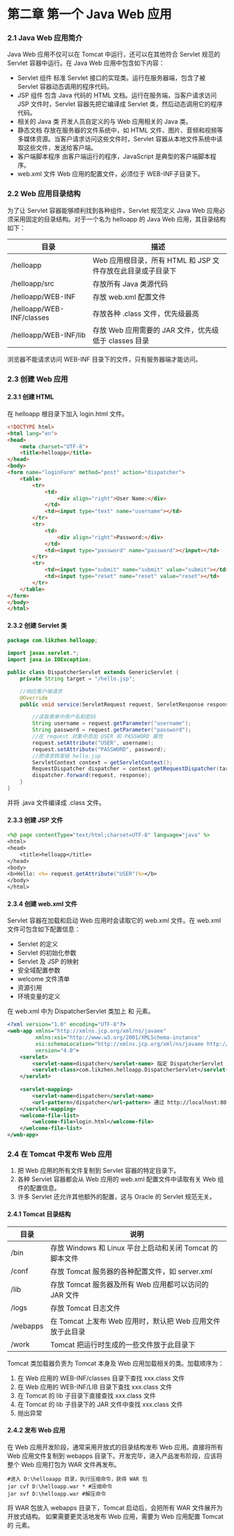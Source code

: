 # 第二章 第一个 Java Web 应用

### 2.1 Java Web 应用简介

Java Web 应用不仅可以在 Tomcat 中运行，还可以在其他符合 Servlet 规范的 Servlet 容器中运行。在 Java Web 应用中包含如下内容：
- Servlet 组件
标准 Servlet 接口的实现类。运行在服务器端，包含了被 Servlet 容器动态调用的程序代码。
- JSP 组件
包含 Java 代码的 HTML 文档。运行在服务端，当客户请求访问 JSP 文件时，Servlet 容器先把它编译成 Servlet 类，然后动态调用它的程序代码。
- 相关的 Java 类
开发人员自定义的与 Web 应用相关的 Java 类。
- 静态文档
存放在服务器的文件系统中，如 HTML 文件、图片、音频和视频等多媒体资源。当客户请求访问这些文件时，Servlet 容器从本地文件系统中读取这些文件，发送给客户端。
- 客户端脚本程序
由客户端运行的程序，JavaScript 是典型的客户端脚本程序。
- web.xml 文件
Web 应用的配置文件，必须位于 WEB-INF子目录下。

### 2.2 Web 应用目录结构
为了让 Servlet 容器能够顺利找到各种组件，Servlet 规范定义 Java Web 应用必须采用固定的目录结构。对于一个名为 helloapp 的 Java Web 应用，其目录结构如下：

| 目录                      | 描述                                                        |
| ------------------------- | ----------------------------------------------------------- |
| /helloapp                 | Web 应用根目录，所有 HTML 和 JSP 文件存放在此目录或子目录下 |
| /helloapp/src             | 存放所有 Java 类源代码                                      |
| /helloapp/WEB-INF         | 存放 web.xml 配置文件                                       |
| /helloapp/WEB-INF/classes | 存放各种 .class 文件，优先级最高                            |
| /helloapp/WEB-INF/lib     | 存放 Web 应用需要的 JAR 文件，优先级低于 classes 目录     |

浏览器不能请求访问 WEB-INF 目录下的文件，只有服务器端才能访问。

### 2.3 创建 Web 应用

#### 2.3.1 创建 HTML 

在 helloapp 根目录下加入 login.html 文件。
```html
<!DOCTYPE html>
<html lang="en">
<head>
    <meta charset="UTF-8">
    <title>helloapp</title>
</head>
<body>
<form name="loginForm" method="post" action="dispatcher">
    <table>
        <tr>
            <td>
                <div align="right">User Name:</div>
            </td>
            <td><input type="text" name="username"></td>
        </tr>
        <tr>
            <td>
                <div align="right">Password:</div>
            </td>
            <td><input type="password" name="password"></input></td>
        </tr>
        <tr>
            <td><input type="submit" name="submit" value="submit"></td>
            <td><input type="reset" name="reset" value="reset"></td>
        </tr>
    </table>
</form>
</body>
</html>
```

#### 2.3.2 创建 Servlet 类
```java
package com.likzhen.helloapp;

import javax.servlet.*;
import java.io.IOException;

public class DispatcherServlet extends GenericServlet {
    private String target = "/hello.jsp";

    //响应客户端请求
    @Override
    public void service(ServletRequest request, ServletResponse response) throws ServletException, IOException {

        //读取表单中用户名和密码
        String username = request.getParameter("username");
        String password = request.getParameter("password");
        //在 request 对象中添加 USER 和 PASSWORD 属性
        request.setAttribute("USER", username);
        request.setAttribute("PASSWORD", password);
        //把请求转发给 hello.jsp
        ServletContext context = getServletContext();
        RequestDispatcher dispatcher = context.getRequestDispatcher(target);
        dispatcher.forward(request, response);
    }
}
```
并将 .java 文件编译成 .class 文件。

#### 2.3.3 创建 JSP 文件

```jsp
<%@ page contentType="text/html;charset=UTF-8" language="java" %>
<html>
<head>
    <title>helloapp</title>
</head>
<body>
<b>Hello: <%= request.getAttribute("USER")%></b>
</body>
</html>
```

#### 2.3.4 创建 web.xml 文件
Servlet 容器在加载和启动 Web 应用时会读取它的 web.xml 文件。在 web.xml 文件可包含如下配置信息：
- Servlet 的定义
- Servlet 的初始化参数
- Servlet 及 JSP 的映射
- 安全域配置参数
- welcome 文件清单
- 资源引用
- 环境变量的定义

在 web.xml 中为 DispatcherServlet 类加上 <servlet> 和 <setvlet-mapping> 元素。
```xml
<?xml version="1.0" encoding="UTF-8"?>
<web-app xmlns="http://xmlns.jcp.org/xml/ns/javaee"
         xmlns:xsi="http://www.w3.org/2001/XMLSchema-instance"
         xsi:schemaLocation="http://xmlns.jcp.org/xml/ns/javaee http://xmlns.jcp.org/xml/ns/javaee/web-app_4_0.xsd"
         version="4.0">
    <servlet>
        <servlet-name>dispatcher</servlet-name> 指定 DispatcherServlet 名为 dispatcher
        <servlet-class>com.likzhen.helloapp.DispatcherServlet</servlet-class> 
    </servlet>
    
    <servlet-mapping>
        <servlet-name>dispatcher</servlet-name>
        <url-pattern>/dispatcher</url-pattern> 通过 http://localhost:8080/helloapp/dispatcher 就可以访问 dispatcher
    </servlet-mapping>
    <welcome-file-list>
        <welcome-file>login.html</welcome-file>
    </welcome-file-list>
</web-app>
```

### 2.4 在 Tomcat 中发布 Web 应用
1. 把 Web 应用的所有文件复制到 Servlet 容器的特定目录下。
2. 各种 Servlet 容器都会从 Web 应用的 web.xml 配置文件中读取有关 Web 组件的配置信息。
3. 许多 Servlet 还允许其他额外的配置，这与 Oracle 的 Servlet 规范无关。

#### 2.4.1 Tomcat 目录结构

| 目录     | 说明                                                       |
| -------- | ---------------------------------------------------------- |
| /bin     | 存放 Windows 和 Linux 平台上启动和关闭 Tomcat 的脚本文件   |
| /conf    | 存放 Tomcat 服务器的各种配置文件，如 server.xml            |
| /lib     | 存放 Tomcat 服务器及所有 Web 应用都可以访问的 JAR 文件     |
| /logs    | 存放 Tomcat 日志文件                                       |
| /webapps | 在 Tomcat 上发布 Web 应用时，默认把 Web 应用文件放于此目录 |
| /work    | Tomcat 把运行时生成的一些文件放于此目录下                  |

Tomcat 类加载器负责为 Tomcat 本身及 Web 应用加载相关的类。加载顺序为：
1. 在 Web 应用的 WEB-INF/classes 目录下查找 xxx.class 文件
2. 在 Web 应用的 WEB-INF/LIB 目录下查找 xxx.class 文件
3. 在 Tomcat 的 lib 子目录下直接查找 xxx.class 文件
4. 在 Tomcat 的 lib 子目录下的 JAR 文件中查找 xxx.class 文件
5. 抛出异常

#### 2.4.2 发布 Web 应用

在 Web 应用开发阶段，通常采用开放式的目录结构发布 Web 应用。直接将所有 Web 应用文件复制到 webapps 目录下。开发完毕，进入产品发布阶段，应该将整个 Web 应用打包为 WAR 文件再发布。
```dos
#进入 D:\helloaapp 目录，执行压缩命令，获得 WAR 包
jar cvf D:\helloapp.war * #压缩命令
jar xvf D:\helloapp.war #解压命令
```
将 WAR 包放入 webapps 目录下，Tomcat 启动后，会把所有 WAR 文件展开为开放式结构。
如果需要更灵活地发布 Web 应用，需要为 Web 应用配置 Tomcat 的 <Context> 元素。

